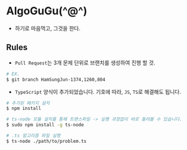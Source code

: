 # AlgoGuGu(^@^)

- 하기로 마음먹고, 그것을 한다.

## Rules

- `Pull Request`는 3개 문제 단위로 브랜치를 생성하여 진행 할 것.
```bash
# EX.
$ git branch HamSungJun-1374,1260,804
```

- `TypeScript` 양식이 추가되었습니다. 기호에 따라, `JS`, `TS`로 해결해도 됩니다.
```bash
# 추가된 패키지 설치
$ npm install

# ts-node 모듈 설치를 통해 트랜스파일 -> 실행 과정없이 바로 돌려볼 수 있습니다.
$ sudo npm install -g ts-node

# .ts 알고리즘 파일 실행
$ ts-node ./path/to/problem.ts
```